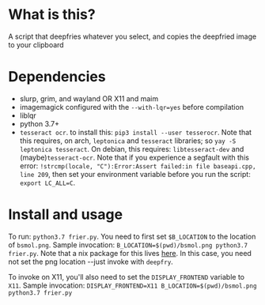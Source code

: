 # What is this? 
A script that deepfries whatever you select, and copies the deepfried image to your clipboard
# Dependencies 
- slurp, grim, and wayland OR X11 and maim
- imagemagick configured with the `--with-lqr=yes` before compilation
- liblqr
- python 3.7+
- `tesseract ocr`. to install this: `pip3 install --user tesserocr`. Note that this requires, on arch, `leptonica` and `tesseract` libraries; so `yay -S leptonica tesseract`. On debian, this requires: `libtesseract-dev` and (maybe)`tesseract-ocr`. Note that if you experience a segfault with this error: `!strcmp(locale, "C"):Error:Assert failed:in file baseapi.cpp, line 209`, then set your environment variable before you run the script: `export LC_ALL=C`.
# Install and usage
To run: `python3.7 frier.py`. You need to first set `$B_LOCATION` to the location of `bsmol.png`. Sample invocation: `B_LOCATION=$(pwd)/bsmol.png python3.7 frier.py`. Note that a nix package for this lives [here](https://github.com/DieracDelta/nix_home_manager_configs/tree/master/pkgs/deepfry). In this case, you need not set the png location --just invoke with `deepfry`.

To invoke on X11, you'll also need to set the `DISPLAY_FRONTEND` variable to `X11`. Sample invocation:
`DISPLAY_FRONTEND=X11 B_LOCATION=$(pwd)/bsmol.png python3.7 frier.py`

